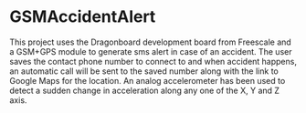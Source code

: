 # GSMAccidentAlert
This project uses the Dragonboard development board from Freescale and a GSM+GPS module to generate sms alert in case of an accident.
The user saves the contact phone number to connect to  and when accident happens, an automatic call will be sent to the saved number 
along with the link to Google Maps for the location. An analog accelerometer has been used to detect a sudden change in acceleration along any 
one of the X, Y and Z axis.
